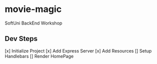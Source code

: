 # movie-magic
SoftUni BackEnd Workshop


## Dev Steps

[x] Initialize Project
[x] Add Express Server
[x] Add Resources
[] Setup Handlebars
[] Render HomePage
